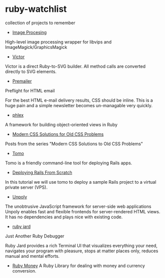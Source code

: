 # ruby-watchlist
collection of projects to remember

* [Image Procesing](https://github.com/janko/image_processing)
  

High-level image processing wrapper for libvips and ImageMagick/GraphicsMagick 


* [Victor](https://github.com/DannyBen/victor) 

Victor is a direct Ruby-to-SVG builder. All method calls are converted directly to SVG elements.


* [Premailer](https://github.com/premailer/premailer)

 Preflight for HTML email
 

For the best HTML e-mail delivery results, CSS should be inline. This is a huge pain and a simple newsletter becomes un-managable very quickly.
 
* [phlex]( https://github.com/joeldrapper/phlex )  

A framework for building object-oriented views in Ruby

* [Modern CSS Solutions for Old CSS Problems](https://github.com/5t3ph/moderncss-dot-dev)

Posts from the series "Modern CSS Solutions to Old CSS Problems" 
 
* [Tomo](https://tomo-deploy.com/)

Tomo is a friendly command-line tool for deploying Rails apps.


* [Deploying Rails From Scratch](https://tomo-deploy.com/tutorials/deploying-rails-from-scratch/)

In this tutorial we will use tomo to deploy a sample Rails project to a virtual private server (VPS). 

* [Unpoly](https://unpoly.com/)

The unobtrusive JavaScript framework
for server-side web applications
Unpoly enables fast and flexible frontends for server-rendered HTML views.
It has no dependencies and plays nice with existing code.

* [ruby jard](https://rubyjard.org/)

Just Another Ruby Debugger

Ruby Jard provides a rich Terminal UI that visualizes everything your need, navigates your program with pleasure, stops at matter places only, reduces manual and mental efforts.

* [Ruby Money](https://github.com/RubyMoney)
A Ruby Library for dealing with money and currency conversion. 
